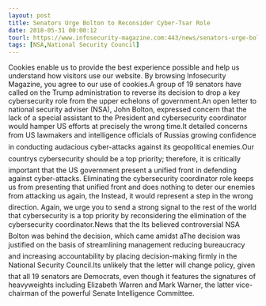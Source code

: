 ```yaml
---
layout: post
title: Senators Urge Bolton to Reconsider Cyber-Tsar Role
date: 2018-05-31 00:00:12
tourl: https://www.infosecurity-magazine.com:443/news/senators-urge-bolton-to-reconsider/
tags: [NSA,National Security Council]
---
```

Cookies enable us to provide the best experience possible and help us understand how visitors use our website. By browsing Infosecurity Magazine, you agree to our use of cookies.A group of 19 senators have called on the Trump administration to reverse its decision to drop a key cybersecurity role from the upper echelons of government.An open letter to national security adviser (NSA), John Bolton, expressed concern that the lack of a special assistant to the President and cybersecurity coordinator would hamper US efforts at precisely the wrong time.It detailed concerns from US lawmakers and intelligence officials of Russias growing confidence in conducting audacious cyber-attacks against its geopolitical enemies.Our countrys cybersecurity should be a top priority; therefore, it is critically important that the US government present a unified front in defending against cyber-attacks. Eliminating the cybersecurity coordinator role keeps us from presenting that unified front and does nothing to deter our enemies from attacking us again, the Instead, it would represent a step in the wrong direction. Again, we urge you to send a strong signal to the rest of the world that cybersecurity is a top priority by reconsidering the elimination of the cybersecurity coordinator.News that the Its believed controversial NSA Bolton was behind the decision, which came amidst aThe decision was justified on the basis of streamlining management reducing bureaucracy and increasing accountability by placing decision-making firmly in the National Security Council.Its unlikely that the letter will change policy, given that all 19 senators are Democrats, even though it features the signatures of heavyweights including Elizabeth Warren and Mark Warner, the latter vice-chairman of the powerful Senate Intelligence Committee.